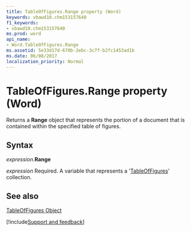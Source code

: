 ```yaml
---
title: TableOfFigures.Range property (Word)
keywords: vbawd10.chm153157640
f1_keywords:
- vbawd10.chm153157640
ms.prod: word
api_name:
- Word.TableOfFigures.Range
ms.assetid: 5e33d17d-670b-2ebc-3c7f-b2fc1453ad1b
ms.date: 06/08/2017
localization_priority: Normal
---
```



# TableOfFigures.Range property (Word)

Returns a  **Range** object that represents the portion of a document that is contained within the specified table of figures.


## Syntax

_expression_.**Range**

_expression_ Required. A variable that represents a '[TableOfFigures](Word.TableOfFigures.md)' collection.


## See also


[TableOfFigures Object](Word.TableOfFigures.md)

[!include[Support and feedback](~/includes/feedback-boilerplate.md)]